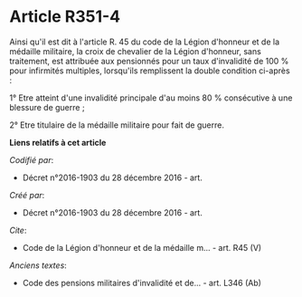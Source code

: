 # Article R351-4

Ainsi qu'il est dit à l'article R. 45 du code de la Légion d'honneur et de la médaille militaire, la croix de chevalier de la
Légion d'honneur, sans traitement, est attribuée aux pensionnés pour un taux d'invalidité de 100 % pour infirmités multiples,
lorsqu'ils remplissent la double condition ci-après :

1° Etre atteint d'une invalidité principale d'au moins 80 % consécutive à une blessure de guerre ;

2° Etre titulaire de la médaille militaire pour fait de guerre.

**Liens relatifs à cet article**

_Codifié par_:

  - Décret n°2016-1903 du 28 décembre 2016 - art.

_Créé par_:

  - Décret n°2016-1903 du 28 décembre 2016 - art.

_Cite_:

  - Code de la Légion d'honneur et de la médaille m... - art. R45 (V)

_Anciens textes_:

  - Code des pensions militaires d'invalidité et de... - art. L346 (Ab)
